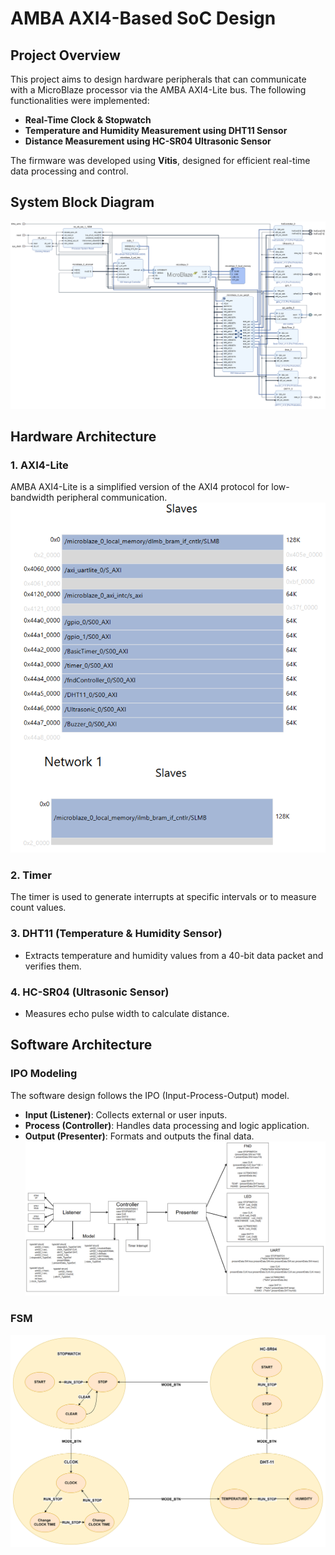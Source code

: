 # AMBA AXI4-Based SoC Design

## Project Overview
This project aims to design hardware peripherals that can communicate with a MicroBlaze processor via the AMBA AXI4-Lite bus. The following functionalities were implemented:

- **Real-Time Clock & Stopwatch**
- **Temperature and Humidity Measurement using DHT11 Sensor**
- **Distance Measurement using HC-SR04 Ultrasonic Sensor**

The firmware was developed using **Vitis**, designed for efficient real-time data processing and control.

## System Block Diagram
![System Block Diagram](image/block_diagram.png)

## Hardware Architecture
### 1. AXI4-Lite
AMBA AXI4-Lite is a simplified version of the AXI4 protocol for low-bandwidth peripheral communication.
![System Block Diagram](image/memory_map.png)

### 2. Timer
The timer is used to generate interrupts at specific intervals or to measure count values.

### 3. DHT11 (Temperature & Humidity Sensor)
- Extracts temperature and humidity values from a 40-bit data packet and verifies them.

### 4. HC-SR04 (Ultrasonic Sensor)
- Measures echo pulse width to calculate distance.

## Software Architecture
### IPO Modeling
The software design follows the IPO (Input-Process-Output) model.
- **Input (Listener)**: Collects external or user inputs.
- **Process (Controller)**: Handles data processing and logic application.
- **Output (Presenter)**: Formats and outputs the final data.
![System Block Diagram](image/ipo_model.png) 

### FSM
![System Block Diagram](image/fsm.png) 
